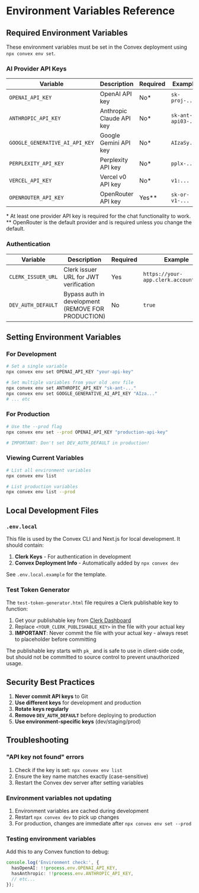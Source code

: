 # Environment Variables Reference

## Required Environment Variables

These environment variables must be set in the Convex deployment using `npx convex env set`.

### AI Provider API Keys

| Variable                       | Description              | Required | Example            |
| ------------------------------ | ------------------------ | -------- | ------------------ |
| `OPENAI_API_KEY`               | OpenAI API key           | No\*     | `sk-proj-...`      |
| `ANTHROPIC_API_KEY`            | Anthropic Claude API key | No\*     | `sk-ant-api03-...` |
| `GOOGLE_GENERATIVE_AI_API_KEY` | Google Gemini API key    | No\*     | `AIzaSy...`        |
| `PERPLEXITY_API_KEY`           | Perplexity API key       | No\*     | `pplx-...`         |
| `VERCEL_API_KEY`               | Vercel v0 API key        | No\*     | `v1:...`           |
| `OPENROUTER_API_KEY`           | OpenRouter API key       | Yes\*\*  | `sk-or-v1-...`     |

\* At least one provider API key is required for the chat functionality to work.
\*\* OpenRouter is the default provider and is required unless you change the default.

### Authentication

| Variable           | Description                                        | Required | Example                               |
| ------------------ | -------------------------------------------------- | -------- | ------------------------------------- |
| `CLERK_ISSUER_URL` | Clerk issuer URL for JWT verification              | Yes      | `https://your-app.clerk.accounts.dev` |
| `DEV_AUTH_DEFAULT` | Bypass auth in development (REMOVE FOR PRODUCTION) | No       | `true`                                |

## Setting Environment Variables

### For Development

```bash
# Set a single variable
npx convex env set OPENAI_API_KEY "your-api-key"

# Set multiple variables from your old .env file
npx convex env set ANTHROPIC_API_KEY "sk-ant-..."
npx convex env set GOOGLE_GENERATIVE_AI_API_KEY "AIza..."
# ... etc
```

### For Production

```bash
# Use the --prod flag
npx convex env set --prod OPENAI_API_KEY "production-api-key"

# IMPORTANT: Don't set DEV_AUTH_DEFAULT in production!
```

### Viewing Current Variables

```bash
# List all environment variables
npx convex env list

# List production variables
npx convex env list --prod
```

## Local Development Files

### `.env.local`

This file is used by the Convex CLI and Next.js for local development. It should contain:

1. **Clerk Keys** - For authentication in development
2. **Convex Deployment Info** - Automatically added by `npx convex dev`

See `.env.local.example` for the template.

### Test Token Generator

The `test-token-generator.html` file requires a Clerk publishable key to function:

1. Get your publishable key from [Clerk Dashboard](https://dashboard.clerk.com)
2. Replace `<YOUR_CLERK_PUBLISHABLE_KEY>` in the file with your actual key
3. **IMPORTANT**: Never commit the file with your actual key - always reset to placeholder before committing

The publishable key starts with `pk_` and is safe to use in client-side code, but should not be committed to source control to prevent unauthorized usage.

## Security Best Practices

1. **Never commit API keys** to Git
2. **Use different keys** for development and production
3. **Rotate keys regularly**
4. **Remove `DEV_AUTH_DEFAULT`** before deploying to production
5. **Use environment-specific keys** (dev/staging/prod)

## Troubleshooting

### "API key not found" errors

1. Check if the key is set: `npx convex env list`
2. Ensure the key name matches exactly (case-sensitive)
3. Restart the Convex dev server after setting variables

### Environment variables not updating

1. Environment variables are cached during development
2. Restart `npx convex dev` to pick up changes
3. For production, changes are immediate after `npx convex env set --prod`

### Testing environment variables

Add this to any Convex function to debug:

```typescript
console.log('Environment check:', {
  hasOpenAI: !!process.env.OPENAI_API_KEY,
  hasAnthropic: !!process.env.ANTHROPIC_API_KEY,
  // etc...
});
```

